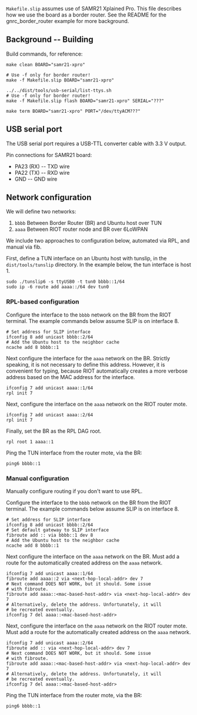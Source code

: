 `Makefile.slip` assumes use of SAMR21 Xplained Pro. This file describes how we use the board as a border router. See the README for the gnrc_border_router example for more background.

## Background -- Building
Build commands, for reference:

    make clean BOARD="samr21-xpro"
    
    # Use -f only for border router!
    make -f Makefile.slip BOARD="samr21-xpro"
    
    ../../dist/tools/usb-serial/list-ttys.sh
    # Use -f only for border router!
    make -f Makefile.slip flash BOARD="samr21-xpro" SERIAL="???"
    
    make term BOARD="samr21-xpro" PORT="/dev/ttyACM???"

## USB serial port
The USB serial port requires a USB-TTL converter cable with 3.3 V output.

Pin connections for SAMR21 board:

* PA23 (RX) -- TXD wire
* PA22 (TX) -- RXD wire
* GND -- GND wire

## Network configuration
We will define two networks:

1. `bbbb` Between Border Router (BR) and Ubuntu host over TUN
2. `aaaa` Between RIOT router node and BR over 6LoWPAN

We include two approaches to configuration below, automated via RPL, and manual via fib.

First, define a TUN interface on an Ubuntu host with tunslip, in the `dist/tools/tunslip` directory. In the example below, the tun interface is host 1.

    sudo ./tunslip6 -s ttyUSB0 -t tun0 bbbb::1/64
    sudo ip -6 route add aaaa::/64 dev tun0
    
### RPL-based configuration

Configure the interface to the `bbbb` network on the BR from the RIOT terminal. The example commands below assume SLIP is on interface 8.

    # Set address for SLIP interface
    ifconfig 8 add unicast bbbb::2/64
    # Add the Ubuntu host to the neighbor cache
    ncache add 8 bbbb::1
    
Next configure the interface for the `aaaa` network on the BR. Strictly speaking, it is not necessary to define this address. However, it is convenient for typing, because RIOT automatically creates a more verbose address based on the MAC address for the interface.

    ifconfig 7 add unicast aaaa::1/64
    rpl init 7
    
Next, configure the interface on the `aaaa` network on the RIOT router mote.

    ifconfig 7 add unicast aaaa::2/64
    rpl init 7
    
Finally, set the BR as the RPL DAG root.

    rpl root 1 aaaa::1
    
Ping the TUN interface from the router mote, via the BR:

    ping6 bbbb::1
    
### Manual configuration
Manually configure routing if you don't want to use RPL.

Configure the interface to the `bbbb` network on the BR from the RIOT terminal. The example commands below assume SLIP is on interface 8.

    # Set address for SLIP interface
    ifconfig 8 add unicast bbbb::2/64
    # Set default gateway to SLIP interface
    fibroute add :: via bbbb::1 dev 8
    # Add the Ubuntu host to the neighbor cache
    ncache add 8 bbbb::1
    
Next configure the interface on the `aaaa` network on the BR. Must add a route for the automatically created address on the `aaaa` network.

    ifconfig 7 add unicast aaaa::1/64
    fibroute add aaaa::2 via <next-hop-local-addr> dev 7
    # Next command DOES NOT WORK, but it should. Some issue
    # with fibroute.
    fibroute add aaaa::<mac-based-host-addr> via <next-hop-local-addr> dev 7
    # Alternatively, delete the address. Unfortunately, it will
    # be recreated eventually.
    ifconfig 7 del aaaa::<mac-based-host-addr>
    
Next, configure the interface on the `aaaa` network on the RIOT router mote. Must add a route for the automatically created address on the `aaaa` network.

    ifconfig 7 add unicast aaaa::2/64
    fibroute add :: via <next-hop-local-addr> dev 7
    # Next command DOES NOT WORK, but it should. Some issue
    # with fibroute.
    fibroute add aaaa::<mac-based-host-addr> via <next-hop-local-addr> dev 7
    # Alternatively, delete the address. Unfortunately, it will
    # be recreated eventually.
    ifconfig 7 del aaaa::<mac-based-host-addr>
    
Ping the TUN interface from the router mote, via the BR:

    ping6 bbbb::1

    